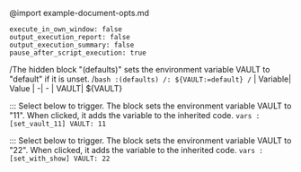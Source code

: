 @import example-document-opts.md
```opts :(document_opts)
execute_in_own_window: false
output_execution_report: false
output_execution_summary: false
pause_after_script_execution: true
```
/The hidden block "(defaults)" sets the environment variable VAULT to "default" if it is unset.
/```bash :(defaults)
/: ${VAULT:=default}
/```
| Variable| Value
| -| -
| VAULT| ${VAULT}

::: Select below to trigger.
The block sets the environment variable VAULT to "11".
When clicked, it adds the variable to the inherited code.
    ```vars :[set_vault_11]
    VAULT: 11
    ```

::: Select below to trigger.
The block sets the environment variable VAULT to "22".
When clicked, it adds the variable to the inherited code.
    ```vars :[set_with_show]
    VAULT: 22
    ```
